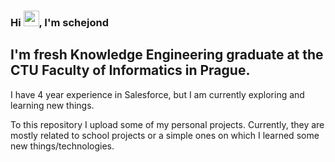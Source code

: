 ### Hi <img src="https://media.giphy.com/media/hvRJCLFzcasrR4ia7z/giphy.gif" width="25px">, I'm schejond</h2>

## I'm fresh Knowledge Engineering graduate at the CTU Faculty of Informatics in Prague.

I have 4 year experience in Salesforce, but I am currently exploring and learning new things.

To this repository I upload some of my personal projects. Currently, they are mostly related to school projects or a simple ones on which I learned some new things/technologies.
